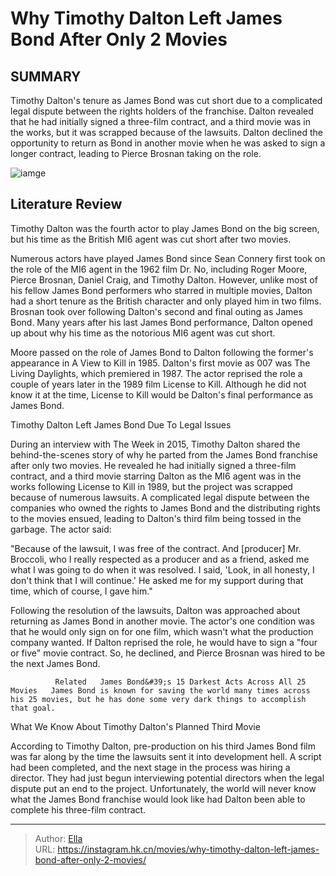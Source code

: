 # Why Timothy Dalton Left James Bond After Only 2 Movies


## SUMMARY 



  Timothy Dalton&#39;s tenure as James Bond was cut short due to a complicated legal dispute between the rights holders of the franchise.   Dalton revealed that he had initially signed a three-film contract, and a third movie was in the works, but it was scrapped because of the lawsuits.   Dalton declined the opportunity to return as Bond in another movie when he was asked to sign a longer contract, leading to Pierce Brosnan taking on the role.  

![iamge](https://static1.srcdn.com/wordpress/wp-content/uploads/2023/12/why-timothy-dalton-left-james-bond.jpg)

## Literature Review
Timothy Dalton was the fourth actor to play James Bond on the big screen, but his time as the British MI6 agent was cut short after two movies.




Numerous actors have played James Bond since Sean Connery first took on the role of the MI6 agent in the 1962 film Dr. No, including Roger Moore, Pierce Brosnan, Daniel Craig, and Timothy Dalton. However, unlike most of his fellow James Bond performers who starred in multiple movies, Dalton had a short tenure as the British character and only played him in two films. Brosnan took over following Dalton&#39;s second and final outing as James Bond. Many years after his last James Bond performance, Dalton opened up about why his time as the notorious MI6 agent was cut short.




Moore passed on the role of James Bond to Dalton following the former&#39;s appearance in A View to Kill in 1985. Dalton&#39;s first movie as 007 was The Living Daylights, which premiered in 1987. The actor reprised the role a couple of years later in the 1989 film License to Kill. Although he did not know it at the time, License to Kill would be Dalton&#39;s final performance as James Bond.


 Timothy Dalton Left James Bond Due To Legal Issues 
          

During an interview with The Week in 2015, Timothy Dalton shared the behind-the-scenes story of why he parted from the James Bond franchise after only two movies. He revealed he had initially signed a three-film contract, and a third movie starring Dalton as the MI6 agent was in the works following License to Kill in 1989, but the project was scrapped because of numerous lawsuits. A complicated legal dispute between the companies who owned the rights to James Bond and the distributing rights to the movies ensued, leading to Dalton&#39;s third film being tossed in the garbage. The actor said:





&#34;Because of the lawsuit, I was free of the contract. And [producer] Mr. Broccoli, who I really respected as a producer and as a friend, asked me what I was going to do when it was resolved. I said, &#39;Look, in all honesty, I don&#39;t think that I will continue.&#39; He asked me for my support during that time, which of course, I gave him.&#34;


Following the resolution of the lawsuits, Dalton was approached about returning as James Bond in another movie. The actor&#39;s one condition was that he would only sign on for one film, which wasn&#39;t what the production company wanted. If Dalton reprised the role, he would have to sign a &#34;four or five&#34; movie contract. So, he declined, and Pierce Brosnan was hired to be the next James Bond.

              Related   James Bond&#39;s 15 Darkest Acts Across All 25 Movies   James Bond is known for saving the world many times across his 25 movies, but he has done some very dark things to accomplish that goal.     






 What We Know About Timothy Dalton&#39;s Planned Third Movie 
          

According to Timothy Dalton, pre-production on his third James Bond film was far along by the time the lawsuits sent it into development hell. A script had been completed, and the next stage in the process was hiring a director. They had just begun interviewing potential directors when the legal dispute put an end to the project. Unfortunately, the world will never know what the James Bond franchise would look like had Dalton been able to complete his three-film contract.



---

> Author: [Ella](https://instagram.hk.cn/)  
> URL: https://instagram.hk.cn/movies/why-timothy-dalton-left-james-bond-after-only-2-movies/  

